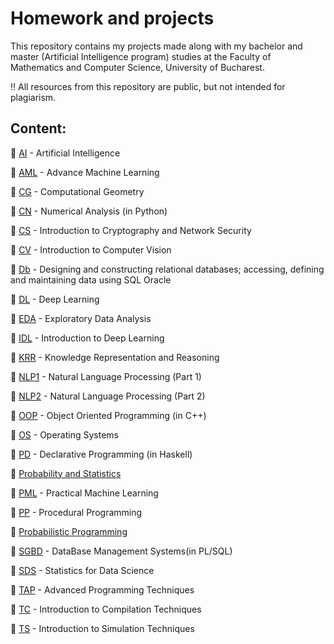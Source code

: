 # Homework and projects 
This repository contains my projects made along with my bachelor and master (Artificial Intelligence program) studies at the Faculty of Mathematics and Computer Science, University of Bucharest.

‼️ All resources from this repository are public, but not intended for plagiarism.

## Content:
📌 [AI](AI) - Artificial Intelligence

📌 [AML](AML) - Advance Machine Learning

📌 [CG](CG) - Computational Geometry

📌 [CN](CN) - Numerical Analysis (in Python)

📌 [CS](CS) - Introduction to Cryptography and Network Security 

📌 [CV](CV) - Introduction to Computer Vision

📌 [Db](Db) - Designing and constructing relational databases; accessing, defining and maintaining data using SQL Oracle

📌 [DL](DL) - Deep Learning

📌 [EDA](EDA) - Exploratory Data Analysis

📌 [IDL](IDL) - Introduction to Deep Learning

📌 [KRR](KRR) - Knowledge Representation and Reasoning

📌 [NLP1](NLP1) - Natural Language Processing (Part 1)

📌 [NLP2](NLP2) - Natural Language Processing (Part 2)

📌 [OOP](OOP) - Object Oriented Programming (in C++)

📌 [OS](OS) - Operating Systems

📌 [PD](PD) - Declarative Programming (in Haskell)

📌 [Probability and Statistics](https://github.com/danadascalescu00/FMI/tree/master/Probability%20and%20Statistics)

📌 [PML](PML) - Practical Machine Learning

📌 [PP](PP) - Procedural Programming

📌 [Probabilistic Programming](...) 

📌 [SGBD](SGBD) - DataBase Management Systems(in PL/SQL)

📌 [SDS](SDS) - Statistics for Data Science

📌 [TAP](TAP) - Advanced Programming Techniques

📌 [TC](TC) - Introduction to Compilation Techniques

📌 [TS](TS) - Introduction to Simulation Techniques

